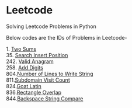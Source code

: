 # Leetcode
Solving Leetcode Problems in Python

Below codes are the IDs of Problems in Leetcode-

1\. [Two Sums](https://github.com/KIRTISHD/Leetcode/tree/master/Two%20Sum)  
35\. [Search Insert Position](https://github.com/KIRTISHD/Leetcode/tree/master/Search%20Insert%20Position)  
242\. [Valid Anagram](https://github.com/KIRTISHD/Leetcode/tree/master/Valid%20Anagrams)  
258\. [Add Digits](https://github.com/KIRTISHD/Leetcode/tree/master/Add%20Digits)  
804\.[Number of Lines to Write String](https://github.com/KIRTISHD/Leetcode/tree/master/Number-of-Lines-To-Write-String)  
811\.[Subdomain Visit Count](https://github.com/KIRTISHD/Leetcode/tree/master/Subdomain%20Visit%20Count)  
824\.[Goat Latin](https://github.com/KIRTISHD/Leetcode/tree/master/Goat%20Latin)  
836\.[Rectangle Overlap](https://github.com/KIRTISHD/Leetcode/tree/master/Rectangle%20Overlap)  
844\.[Backspace String Compare](https://github.com/KIRTISHD/Leetcode/tree/master/Backspace%20String%20Compare)
